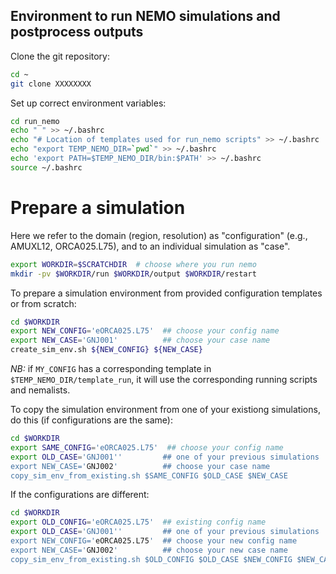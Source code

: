 ## Environment to run NEMO simulations and postprocess outputs

Clone the git repository:
```bash
cd ~
git clone XXXXXXXX 
```

Set up correct environment variables:
```bash
cd run_nemo
echo " " >> ~/.bashrc
echo "# Location of templates used for run_nemo scripts" >> ~/.bashrc
echo "export TEMP_NEMO_DIR=`pwd`" >> ~/.bashrc
echo 'export PATH=$TEMP_NEMO_DIR/bin:$PATH' >> ~/.bashrc
source ~/.bashrc
```

# Prepare a simulation

Here we refer to the domain (region, resolution) as "configuration" (e.g., AMUXL12, ORCA025.L75), and to an individual simulation as "case".

```bash
export WORKDIR=$SCRATCHDIR  # choose where you run nemo
mkdir -pv $WORKDIR/run $WORKDIR/output $WORKDIR/restart
```

To prepare a simulation environment from provided configuration templates or from scratch:
```bash
cd $WORKDIR
export NEW_CONFIG='eORCA025.L75'  ## choose your config name
export NEW_CASE='GNJ001'          ## choose your case name
create_sim_env.sh ${NEW_CONFIG} ${NEW_CASE}
```

*NB:* if ``` MY_CONFIG ``` has a corresponding template in ``` $TEMP_NEMO_DIR/template_run ```, it will use the corresponding running scripts and nemalists.

To copy the simulation environment from one of your existiong simulations, do this (if configurations are the same):
```bash
cd $WORKDIR
export SAME_CONFIG='eORCA025.L75'  ## choose your config name
export OLD_CASE='GNJ001''         ## one of your previous simulations
export NEW_CASE='GNJ002'          ## choose your case name
copy_sim_env_from_existing.sh $SAME_CONFIG $OLD_CASE $NEW_CASE
```

If the configurations are different:
```bash
cd $WORKDIR
export OLD_CONFIG='eORCA025.L75'  ## existing config name
export OLD_CASE='GNJ001''         ## one of your previous simulations
export NEW_CONFIG='eORCA025.L75'  ## choose your new config name
export NEW_CASE='GNJ002'          ## choose your new case name
copy_sim_env_from_existing.sh $OLD_CONFIG $OLD_CASE $NEW_CONFIG $NEW_CASE
```

